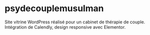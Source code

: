 # psydecouplemusulman
Site vitrine WordPress réalisé pour un cabinet de thérapie de couple. Intégration de Calendly, design responsive avec Elementor.
